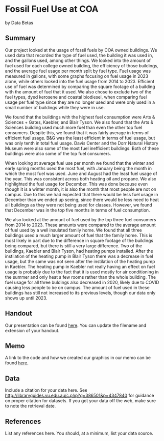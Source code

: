 Fossil Fuel Use at COA
================
by Data Betas

## Summary

Our project looked at the usage of fossil fuels by COA owned buildings. We used data that recorded 
the type of fuel used, the building it was used in, and the gallons used, among other things. We
looked into the amount of fuel used for each college owned building, the efficiency of those buildings,
and the average fuel usage per month split by fuel type. Fuel usage was measured in gallons, with some 
graphs focusing on fuel usage in 2023 alone, while others looked into the fuel usage from 2014 to 2023.
Efficient use of fuel was determined by comparing the square footage of a building with the amount of
fuel that it used. We also chose to exclude two of the fuel types, dyed kerosene and coastal biodiesel,
when comparing fuel usage per fuel type since they are no longer used and were only used in a small
number of buildings while they were in use.

We found that the buildings with the highest fuel consumption were Arts & Sciences + Gates, Kaebler, 
and Blair Tyson. We also found that the Arts & Sciences building used much more fuel than even the other 
top fuel consumers. Despite this, we found that it was fairly average in terms of efficient fuel usage.
B&G was the least efficient in terms of fuel usage, but was only tenth in total fuel usage. Davis Center
and the Dorr Natural History Museum were also some of the most fuel inefficient buildings. Both of these
buildings were also some of the top fuel consumers.

When looking at average fuel use per month we found that the winter and early spring months used the most fuel,
with January being the month in which the most fuel was used. June and August had the least fuel usage of
the year. This was consistent across both heating oil and propane. We also highlighted the fuel usage for 
December. This was done because even though it is a winter month, it is also the month that most people are
not on campus. Due to this we had expected that there would be less fuel usage in December than we ended up
seeing, since there would be less need to heat all buildings as they were not being used for classes. However,
we found that December was in the top five months in terms of fuel consumption.

We also looked at the amount of fuel used by the top three fuel consumers from 2014 to 2023. These amounts were
compared to the average amount of fuel used by a well insulated family home. We found that all three buildings
used a much larger amount of fuel that the family home. This is most likely in part due to the difference in 
square footage of the buildings being compared, but there is still a very large difference. Two of the buildings,
Kaebler and Blair Tyson, had heating pumps installed. After the instilation of the heating pump in Blair Tyson there
was a decrease in fuel usage, but the same was not seen after the instilation of the heating pump in Kaebler. The
heating pump in Kaebler not really having an effect on fuel usage is probably due to the fact that it is used mostly
for air conditioning in the summer and only heat a few rooms rather than the whole building. The fuel usage for all 
three buldings also decreased in 2020, likely due to COVID causing less people to be on campus. The amount of fuel
used in these buildings has still not increased to its previous levels, though our data only shows up until 2023.

## Handout

Our presentation can be found [here](handout/handout.pdf). You can update the filename and extension of your handout.

## Memo

A link to the code and how we created our graphics in our memo can be found [here](memo/memo.html).

## Data

Include a citation for your data here. See
<http://libraryguides.vu.edu.au/c.php?g=386501&p=4347840> for guidance
on proper citation for datasets. If you got your data off the web, make
sure to note the retrieval date.

## References

List any references here. You should, at a minimum, list your data
source.
